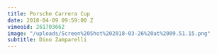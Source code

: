 ```yaml
---
title: Porsche Carrera Cup
date: 2018-04-09 09:59:00 Z
vimeoid: 261703662
image: "/uploads/Screen%20Shot%202018-03-26%20at%2009.51.15.png"
subtitle: Dino Zamparelli
---
```


